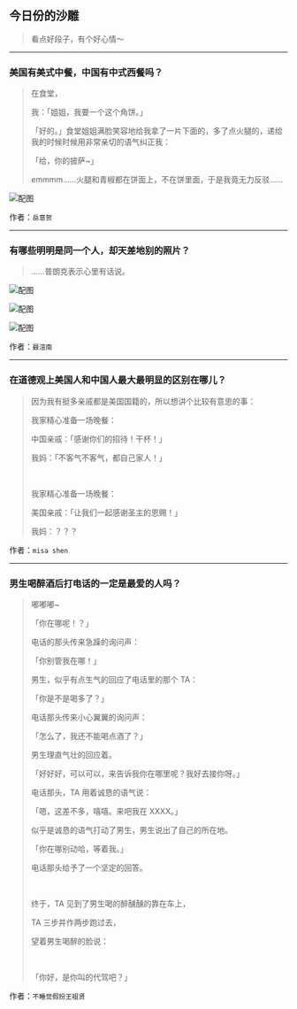 ## 今日份的沙雕

> 看点好段子，有个好心情～


 
---

### 美国有美式中餐，中国有中式西餐吗？

> 在食堂，
> 
> 我：「姐姐，我要一个这个角饼。」
> 
> 「好的。」食堂姐姐满脸笑容地给我拿了一片下面的，多了点火腿的，递给我的时候时候用非常亲切的语气纠正我：
> 
> 「给，你的披萨~」
> 
> emmmm……火腿和青椒都在饼面上，不在饼里面，于是我竟无力反驳……



![配图](http://pic3.zhimg.com/70/v2-dd98f666e9428d47b6a0482db8389d5a_b.jpg)


作者：`岳意贺`

---

### 有哪些明明是同一个人，却天差地别的照片？

> ……普朗克表示心里有话说。



![配图](http://pic4.zhimg.com/70/7a5ab40382efdaf9819ca6f07f7dde27_b.jpg)



![配图](http://pic4.zhimg.com/70/645bbcbcb97e9136c68ddae96ad9c0b3_b.jpg)



![配图](http://pic3.zhimg.com/70/7b3596ac161c03c1720926303c61b6aa_b.jpg)


作者：`聂渲南`

---

### 在道德观上美国人和中国人最大最明显的区别在哪儿？

> 因为我有挺多亲戚都是美国国籍的，所以想讲个比较有意思的事：
> 
> 我家精心准备一场晚餐：
> 
> 中国亲戚：「感谢你们的招待！干杯！」
> 
> 我妈：「不客气不客气，都自己家人！」
> 
>  
> 
> 我家精心准备一场晚餐：
> 
> 美国亲戚：「让我们一起感谢圣主的恩赐！」
> 
> 我妈：？？？


作者：`misa shen`

---

### 男生喝醉酒后打电话的一定是最爱的人吗？

> 嘟嘟嘟~
> 
> 「你在哪呢！？」
> 
> 电话的那头传来急躁的询问声：
> 
> 「你别管我在哪！」
> 
> 男生，似乎有点生气的回应了电话里的那个 TA：
> 
> 「你是不是喝多了？」
> 
> 电话那头传来小心翼翼的询问声：
> 
> 「怎么了，我还不能喝点酒了？」
> 
> 男生理直气壮的回应着。
> 
> 「好好好，可以可以，来告诉我你在哪里呢？我好去接你呀。」
> 
> 电话那头，TA 用着诚恳的语气说：
> 
> 「嗯，这差不多，嘻嘻。来吧我在 XXXX。」
> 
> 似乎是诚恳的语气打动了男生，男生说出了自己的所在地。
> 
> 「你在哪别动哈，等着我。」
> 
> 电话那头给予了一个坚定的回答。
> 
>  
> 
> 终于，TA 见到了男生喝的醉醺醺的靠在车上，
> 
> TA 三步并作两步跑过去，
> 
> 望着男生喝醉的脸说：
> 
>  
> 
> 「你好，是你叫的代驾吧？」


作者：`不睡觉假扮王祖贤`